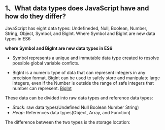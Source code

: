 ## 1、What data types does JavaScript have and how do they differ?

JavaScript has eight data types: Undefineded, Null, Boolean, Number, String, Object, Symbol, and BigInt.
Where Symbol and BigInt are new data types in ES6

**where Symbol and BigInt are new data types in ES6**

- Symbol represents a unique and immutable data type created to resolve possible global variable conficts.

- BigInt is a numeric type of data that can represent integers in any precision format. BigInt can be used to safely store and manipulate large integers, even if the Number is outside the range of safe integers that number can represent. [BigInt](https://developer.mozilla.org/en-US/docs/Web/JavaScript/Reference/Global_Objects/BigInt)

These data can be divided into raw data types and reference data types:

- *Stack*: raw data types(Undefined Null Boolean Number String)
- *Heap*: References data types(Object, Array, and Function)

The difference between the two types is the storage location:

